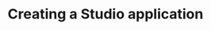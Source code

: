 ---
title: Creating a Studio application
description: A course module where we will create a simple SPREAD Studio application.
comments: true
hide:
     - toc
---